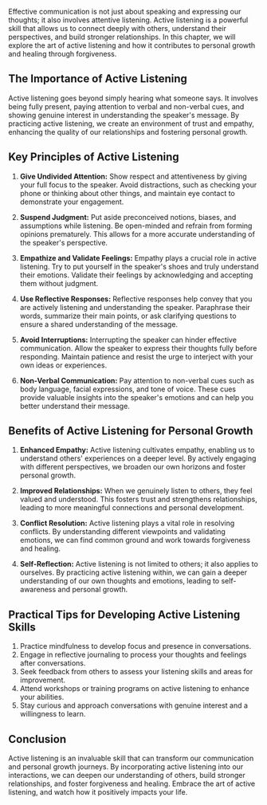 
Effective communication is not just about speaking and expressing our thoughts; it also involves attentive listening. Active listening is a powerful skill that allows us to connect deeply with others, understand their perspectives, and build stronger relationships. In this chapter, we will explore the art of active listening and how it contributes to personal growth and healing through forgiveness.

## The Importance of Active Listening

Active listening goes beyond simply hearing what someone says. It involves being fully present, paying attention to verbal and non-verbal cues, and showing genuine interest in understanding the speaker's message. By practicing active listening, we create an environment of trust and empathy, enhancing the quality of our relationships and fostering personal growth.

## Key Principles of Active Listening

1. **Give Undivided Attention:** Show respect and attentiveness by giving your full focus to the speaker. Avoid distractions, such as checking your phone or thinking about other things, and maintain eye contact to demonstrate your engagement.
    
2. **Suspend Judgment:** Put aside preconceived notions, biases, and assumptions while listening. Be open-minded and refrain from forming opinions prematurely. This allows for a more accurate understanding of the speaker's perspective.
    
3. **Empathize and Validate Feelings:** Empathy plays a crucial role in active listening. Try to put yourself in the speaker's shoes and truly understand their emotions. Validate their feelings by acknowledging and accepting them without judgment.
    
4. **Use Reflective Responses:** Reflective responses help convey that you are actively listening and understanding the speaker. Paraphrase their words, summarize their main points, or ask clarifying questions to ensure a shared understanding of the message.
    
5. **Avoid Interruptions:** Interrupting the speaker can hinder effective communication. Allow the speaker to express their thoughts fully before responding. Maintain patience and resist the urge to interject with your own ideas or experiences.
    
6. **Non-Verbal Communication:** Pay attention to non-verbal cues such as body language, facial expressions, and tone of voice. These cues provide valuable insights into the speaker's emotions and can help you better understand their message.
    

## Benefits of Active Listening for Personal Growth

1. **Enhanced Empathy:** Active listening cultivates empathy, enabling us to understand others' experiences on a deeper level. By actively engaging with different perspectives, we broaden our own horizons and foster personal growth.
    
2. **Improved Relationships:** When we genuinely listen to others, they feel valued and understood. This fosters trust and strengthens relationships, leading to more meaningful connections and personal development.
    
3. **Conflict Resolution:** Active listening plays a vital role in resolving conflicts. By understanding different viewpoints and validating emotions, we can find common ground and work towards forgiveness and healing.
    
4. **Self-Reflection:** Active listening is not limited to others; it also applies to ourselves. By practicing active listening within, we can gain a deeper understanding of our own thoughts and emotions, leading to self-awareness and personal growth.
    

## Practical Tips for Developing Active Listening Skills

1. Practice mindfulness to develop focus and presence in conversations.
2. Engage in reflective journaling to process your thoughts and feelings after conversations.
3. Seek feedback from others to assess your listening skills and areas for improvement.
4. Attend workshops or training programs on active listening to enhance your abilities.
5. Stay curious and approach conversations with genuine interest and a willingness to learn.

## Conclusion

Active listening is an invaluable skill that can transform our communication and personal growth journeys. By incorporating active listening into our interactions, we can deepen our understanding of others, build stronger relationships, and foster forgiveness and healing. Embrace the art of active listening, and watch how it positively impacts your life.
